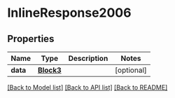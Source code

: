 # InlineResponse2006

## Properties
Name | Type | Description | Notes
------------ | ------------- | ------------- | -------------
**data** | [**Block3**](Block3.md) |  | [optional] 

[[Back to Model list]](../README.md#documentation-for-models) [[Back to API list]](../README.md#documentation-for-api-endpoints) [[Back to README]](../README.md)

